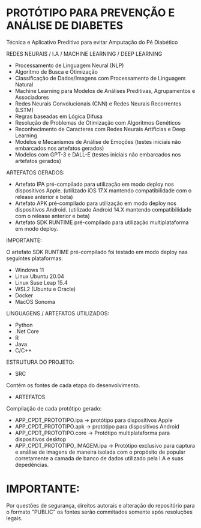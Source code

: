 # PROTÓTIPO PARA PREVENÇÃO E ANÁLISE DE DIABETES
Técnica e Aplicativo Preditivo para evitar Amputação do Pé Diabético

REDES NEURAIS / I.A / MACHINE LEARNING / DEEP LEARNING

- Processamento de Linguagem Neural (NLP)
- Algoritmo de Busca e Otimização
- Classificação de Dados/Imagens com Processamento de Linguagem Natural
- Machine Learning para Modelos de Análises Preditivas, Agrupamentos e Associadores
- Redes Neurais Convolucionais (CNN) e Redes Neurais Recorrentes (LSTM)
- Regras baseadas em Lógica Difusa
- Resolução de Problemas de Otimização com Algoritmos Genéticos
- Reconhecimento de Caracteres com Redes Neurais Artificias e Deep Learning
- Modelos e Mecanismos de Análise de Emoções (testes iniciais não embarcados nos artefatos gerados)
- Modelos com GPT-3 e DALL-E (testes iniciais não embarcados nos artefatos gerados)


ARTEFATOS GERADOS:

- Artefato IPA pré-compilado para utilização em modo deploy nos dispositivos Apple. (utilizado iOS 17.X mantendo compatibilidade com o release anterior e beta)
- Artefato APK pré-compilado para utilização em modo deploy nos dispositivos Android. (utilizado Android 14.X mantendo compatibilidade com o release anterior e beta)
- Artefato SDK RUNTIME pré-compilado para utilização multiplataforma em modo deploy.

IMPORTANTE:

O artefato SDK RUNTIME pré-compilado foi testado em modo deploy nas seguintes plataformas:

- Windows 11
- Linux Ubuntu 20.04
- Linux Suse Leap 15.4
- WSL2 (Ubuntu e Oracle)
- Docker
- MacOS Sonoma

LINGUAGENS / ARTEFATOS UTILIZADOS:

- Python
- .Net Core
- R
- Java
- C/C++

ESTRUTURA DO PROJETO:

- SRC

Contém os fontes de cada etapa do desenvolvimento.

- ARTEFATOS

Compilação de cada protótipo gerado:

- APP_CPDT_PROTOTIPO.ipa -> protótipo para dispositivos Apple
- APP_CPDT_PROTOTIPO.apk -> protótipo para dispositivos Android
- APP_CPDT_PROTOTIPO.core -> Protótipo multiplataforma para dispositivos desktop
- APP_CPDT_PROTOTIPO_IMAGEM.ipa -> Protótipo exclusivo para captura e análise de imagens de maneira isolada com o propósito de popular corretamente a camada de banco de dados utilizado pela I.A e suas depedências.


# IMPORTANTE:

Por questões de segurança, direitos autorais e alteração do repositório para o formato "PUBLIC" os fontes serão commitados somente após resoluções legais.
